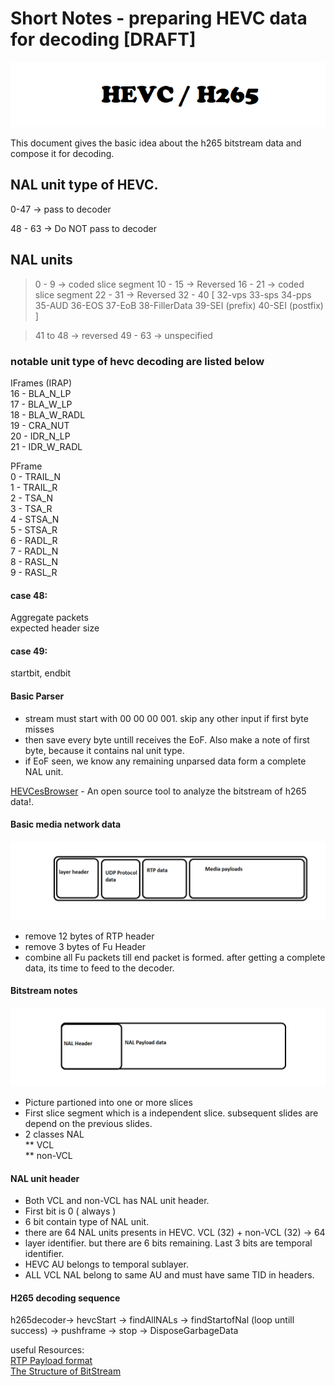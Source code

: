 # Short Notes - preparing HEVC data for decoding [DRAFT]

![heading](https://github.com/abdullahfarwees/H265-HEVC-ShortNotes/blob/main/resources/Heading-hevc.png)

This document gives the basic idea about the h265 bitstream data and compose it for decoding.

## NAL unit type of HEVC.
0-47 -> pass to decoder

48 - 63 -> Do NOT pass to decoder

## NAL units
> 0 - 9 -> coded slice segment
> 10 - 15 -> Reversed
> 16 - 21 -> coded slice segment
> 22 - 31 -> Reversed
> 32 - 40 
> [
> 32-vps
> 33-sps
> 34-pps
> 35-AUD
> 36-EOS
> 37-EoB
> 38-FillerData
> 39-SEI (prefix)
> 40-SEI (postfix)
> ]

> 41 to 48 -> reversed
> 49 - 63 -> unspecified

### notable unit type of hevc decoding are listed below

IFrames (IRAP)  
16 - BLA_N_LP  
17 - BLA_W_LP  
18 - BLA_W_RADL  
19 - CRA_NUT   
20 - IDR_N_LP  
21 - IDR_W_RADL  
  
PFrame  
0 - TRAIL_N  
1 - TRAIL_R  
2 - TSA_N  
3 - TSA_R  
4 - STSA_N  
5 - STSA_R  
6 - RADL_R  
7 - RADL_N  
8 - RASL_N  
9 - RASL_R  

#### case 48:  
Aggregate packets  
expected header size  

#### case 49:   
startbit, endbit  
  
#### Basic Parser 
* stream must start with 00 00 00 001. skip any other input if first byte misses
* then save every byte untill receives the EoF. Also make a note of first byte, because it contains nal unit type.
* if EoF seen, we know any remaining unparsed data form a complete NAL unit.

[HEVCesBrowser](https://github.com/virinext/hevcesbrowser) - An open source tool to analyze the bitstream of h265 data!. 


#### Basic media network data
![Basic  Media Network Data](https://github.com/abdullahfarwees/H265-HEVC-ShortNotes/blob/main/resources/BasicMediaNetworkData.png)
- remove 12 bytes of RTP header
- remove 3 bytes of Fu Header
- combine all Fu packets till end packet is formed. after getting a complete data, its time to feed to the decoder.

#### Bitstream notes 

![HEVC BITSTREAM](https://github.com/abdullahfarwees/H265-HEVC-ShortNotes/blob/main/resources/bitstream-picture.png)

* Picture partioned into one or more slices
* First slice segment which is a independent slice. subsequent slides are depend on the previous slides.
*  2 classes NAL   
	** VCL  
	** non-VCL  

#### NAL unit header
* Both VCL and non-VCL has NAL unit header.
* First bit is 0 ( always ) 
* 6 bit contain type of NAL unit.
* there are 64 NAL units presents in HEVC. VCL (32) + non-VCL (32) -> 64
* layer identifier. but there are 6 bits remaining. Last 3 bits are temporal identifier.
* HEVC AU belongs to temporal sublayer.
* ALL VCL NAL belong to same AU and must have same TID in headers.

#### H265 decoding sequence
h265decoder-> hevcStart -> findAllNALs -> findStartofNal (loop untill success) -> pushframe -> stop -> DisposeGarbageData  

useful Resources:  
[RTP Payload format](https://tools.ietf.org/html/rfc7798)  
[The Structure of BitStream](https://www.codeproject.com/Tips/896030/The-Structure-of-HEVC-Video)
